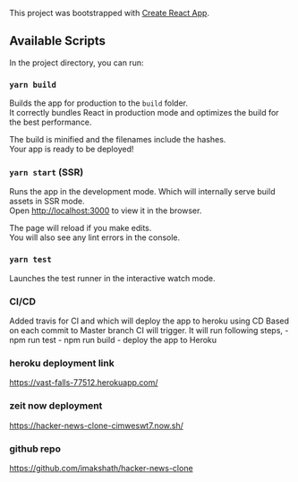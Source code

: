 This project was bootstrapped with [Create React App](https://github.com/facebook/create-react-app).

## Available Scripts

In the project directory, you can run:

### `yarn build`

Builds the app for production to the `build` folder.<br />
It correctly bundles React in production mode and optimizes the build for the best performance.

The build is minified and the filenames include the hashes.<br />
Your app is ready to be deployed!

### `yarn start` (SSR)

Runs the app in the development mode. Which will internally serve build assets in SSR mode.<br />
Open [http://localhost:3000](http://localhost:3000) to view it in the browser.

The page will reload if you make edits.<br />
You will also see any lint errors in the console.

### `yarn test`

Launches the test runner in the interactive watch mode.<br />

### CI/CD

Added travis for CI and which will deploy the app to heroku using CD
Based on each commit to Master branch CI will trigger. It will run following steps,
    - npm run test
    - npm run build
    - deploy the app to Heroku

### heroku deployment link

https://vast-falls-77512.herokuapp.com/

### zeit now deployment

https://hacker-news-clone-cimweswt7.now.sh/

### github repo

https://github.com/imakshath/hacker-news-clone



